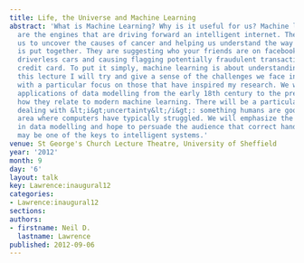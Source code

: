 ```yaml
---
title: Life, the Universe and Machine Learning
abstract: 'What is Machine Learning? Why is it useful for us? Machine learning algorithms
  are the engines that are driving forward an intelligent internet. They are allowing
  us to uncover the causes of cancer and helping us understand the way the universe
  is put together. They are suggesting who your friends are on facebook, enabling
  driverless cars and causing flagging potentially fraudulent transactions on your
  credit card. To put it simply, machine learning is about understanding data. &lt;p&gt;In
  this lecture I will try and give a sense of the challenges we face in machine learning,
  with a particular focus on those that have inspired my research. We will look at
  applications of data modelling from the early 18th century to the present, and see
  how they relate to modern machine learning. There will be a particular focus on
  dealing with &lt;i&gt;uncertainty&lt;/i&gt;: something humans are good at, but an
  area where computers have typically struggled. We will emphasize the role of uncertainty
  in data modelling and hope to persuade the audience that correct handling of uncertainty
  may be one of the keys to intelligent systems.'
venue: St George's Church Lecture Theatre, University of Sheffield
year: '2012'
month: 9
day: '6'
layout: talk
key: Lawrence:inaugural12
categories:
- Lawrence:inaugural12
sections: 
authors:
- firstname: Neil D.
  lastname: Lawrence
published: 2012-09-06
---
```

